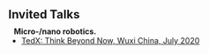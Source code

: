 <h1 id="invited-talks"></h1>

<h2 style="margin: 60px 0px 10px;">Invited Talks</h2>


<h4 style="margin:0 10px 0;">Micro-/nano robotics.</h4>

<ul style="margin:0 0 5px;">
  <li><a href="https://www.ted.com/tedx/events/39036"><autocolor>TedX: Think Beyond Now, Wuxi China, July 2020</autocolor></a></li>
</ul>
